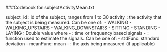 ###Codebook for subjectActivityMean.txt

subject_id : id of the subject, ranges from 1 to 30
activity : the activity that the subject is being measured.  Can be one of:
    - WALKING
    - WALKING_UPSTAIRS
    - WALKING_DOWNSTAIRS
    - SITTING
    - STANDING
    - LAYING
<feature><function><XYZ> : Double value where
    - <feature> : time or frequency based signals 
    - <function> : function used to estimate the signals. Can be one of:
      - stdFunc: standard deviation
      - meanFunc: mean
    - <XYZ> : the axis being measured (if applicable)
    

